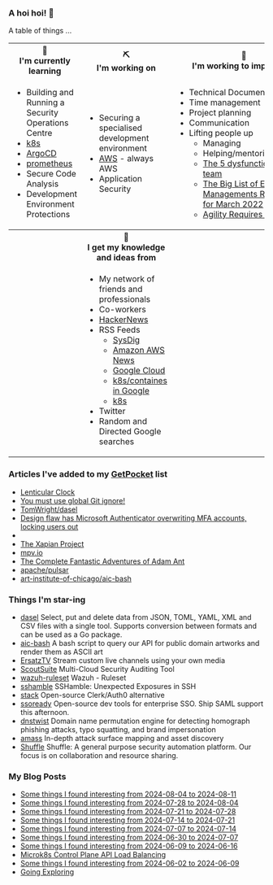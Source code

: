 ### A hoi hoi! 👋

A table of things ...

<table>
    <tr>
        <th>🌱<br/>I'm currently learning</th>
        <th>⛏<br/> I'm working on</th>
        <th>🚧<br/>I'm working to improve on</th>
    </tr>
    <tr>
        <td>
            <ul>
                <li>Building and Running a Security Operations Centre</li>
                <li><a href="https://kubernetes.io/">k8s</a></li>
                <li><a href="https://argoproj.github.io/">ArgoCD</a></li>
                <li><a href="https://prometheus.io/">prometheus</a></li>
                <li>Secure Code Analysis</li>
                <li>Development Environment Protections</li>
            </ul>
        </td>
        <td>
            <ul>
                <li>Securing a specialised development environment</li>
                <li><a href="https://aws.amazon.com/">AWS</a> - always AWS</li>
                <li>Application Security</li>
            </ul>
        </td>
        <td>
            <ul>
                <li>Technical Documentation</li>
                <li>Time management</li>
                <li>Project planning</li>
                <li>Communication</li>
                <li>Lifting people up
                    <ul>
                      <li>Managing</li>
                      <li>Helping/mentoring/coaching</li>
                      <li><a href="https://valid.com/5-dysfunctions-of-a-team/">The 5 dysfunctions of a team</a></li>
                      <li><a href="https://practicallyleading.dev/the-big-list-of-engineering-management-resources-march-2022">The Big List of Engineering Managements Resources - for March 2022</a></li>
                      <li><a href="https://www.industriallogic.com/blog/agility-requires-balance/">Agility Requires Balance</a></li>
                    </ul>
                </li>
            </ul>
        </td>
    </tr>
    <tr>
        <th>&nbsp;</th>
        <th>🏫<br/>I get my knowledge and ideas from</th>
        <th>&nbsp;</th>
    </tr>
    <tr>
        <td>&nbsp;</td>
        <td>
            <ul>
                <li>My network of friends and professionals</li>
                <li>Co-workers</li>
                <li><a href="https://news.ycombinator.com/">HackerNews</a></li>
                <li>RSS Feeds
                    <ul>
                        <li><a href="http://fetchrss.com/rss/5b4e9e358a93f8cc058b4567960404014.xml">SysDig</a></li>
                        <li><a href="https://aws.amazon.com/new/feed/">Amazon AWS News</a></li>
                        <li><a href="https://cloudblog.withgoogle.com/rss/">Google Cloud</a></li>
                        <li><a href="https://cloudblog.withgoogle.com/products/containers-kubernetes/rss/">k8s/containes in Google</a></li>
                        <li><a href="https://kubernetes.io/feed.xml">k8s</a></li>
                    </ul>
                </li>
                <li>Twitter</li>
                <li>Random and Directed Google searches</li>
            </ul>
        </td>
        <td>&nbsp;</td>
    </tr>
</table>

### Articles I've added to my [GetPocket](https://getpocket.com/) list

* [Lenticular Clock](https://www.instructables.com/Lenticular-Clock/)
* [You must use global Git ignore!](https://eddiejaoude.substack.com/p/you-must-use-your-global-git-ignore)
* [TomWright/dasel](https://github.com/TomWright/dasel)
* [Design flaw has Microsoft Authenticator overwriting MFA accounts, locking users out](https://www.csoonline.com/article/3480918/design-flaw-has-microsoft-authenticator-overwriting-mfa-accounts-locking-users-out.html)
* [](https://tiddlywiki.com/)
* [The Xapian Project](https://xapian.org/)
* [mpv.io](https://mpv.io/)
* [The Complete Fantastic Adventures of Adam Ant](https://globalvariables.net/2023/09/28/the-complete-fantastic-adventures-of-adam-ant/)
* [apache/pulsar](https://github.com/apache/pulsar)
* [art-institute-of-chicago/aic-bash](https://github.com/art-institute-of-chicago/aic-bash)

### Things I'm star-ing

* [dasel](https://github.com/TomWright/dasel)
  Select, put and delete data from JSON, TOML, YAML, XML and CSV files with a single tool. Supports conversion between formats and can be used as a Go package.
* [aic-bash](https://github.com/art-institute-of-chicago/aic-bash)
  A bash script to query our API for public domain artworks and render them as ASCII art
* [ErsatzTV](https://github.com/ErsatzTV/ErsatzTV)
  Stream custom live channels using your own media
* [ScoutSuite](https://github.com/nccgroup/ScoutSuite)
  Multi-Cloud Security Auditing Tool
* [wazuh-ruleset](https://github.com/wazuh/wazuh-ruleset)
  Wazuh - Ruleset
* [sshamble](https://github.com/runZeroInc/sshamble)
  SSHamble: Unexpected Exposures in SSH
* [stack](https://github.com/stack-auth/stack)
  Open-source Clerk/Auth0 alternative
* [ssoready](https://github.com/ssoready/ssoready)
  Open-source dev tools for enterprise SSO. Ship SAML support this afternoon.
* [dnstwist](https://github.com/elceef/dnstwist)
  Domain name permutation engine for detecting homograph phishing attacks, typo squatting, and brand impersonation
* [amass](https://github.com/owasp-amass/amass)
  In-depth attack surface mapping and asset discovery
* [Shuffle](https://github.com/Shuffle/Shuffle)
  Shuffle: A general purpose security automation platform. Our focus is on collaboration and resource sharing.

### My Blog Posts

* [Some things I found interesting from 2024-08-04 to 2024-08-11](https://pgmac.net.au/last-week/2024/08/11/interesting-last-week.html)
* [Some things I found interesting from 2024-07-28 to 2024-08-04](https://pgmac.net.au/last-week/2024/08/04/interesting-last-week.html)
* [Some things I found interesting from 2024-07-21 to 2024-07-28](https://pgmac.net.au/last-week/2024/07/28/interesting-last-week.html)
* [Some things I found interesting from 2024-07-14 to 2024-07-21](https://pgmac.net.au/last-week/2024/07/21/interesting-last-week.html)
* [Some things I found interesting from 2024-07-07 to 2024-07-14](https://pgmac.net.au/last-week/2024/07/14/interesting-last-week.html)
* [Some things I found interesting from 2024-06-30 to 2024-07-07](https://pgmac.net.au/last-week/2024/07/07/interesting-last-week.html)
* [Some things I found interesting from 2024-06-09 to 2024-06-16](https://pgmac.net.au/last-week/2024/06/16/interesting-last-week.html)
* [Microk8s Control Plane API Load Balancing](https://pgmac.net.au/technology/2024/06/09/microk8s-api-load-balancing.html)
* [Some things I found interesting from 2024-06-02 to 2024-06-09](https://pgmac.net.au/last-week/2024/06/09/interesting-last-week.html)
* [Going Exploring](https://pgmac.net.au/family/2024/05/16/going-exploring.html)
